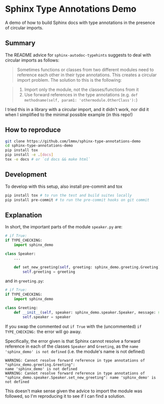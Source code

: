 # Sphinx Type Annotations Demo

A demo of how to build Sphinx docs with type annotations in the presence of circular imports.

## Summary

The README advice for `sphinx-autodoc-typehints` suggests to deal with circular imports as follows:

> Sometimes functions or classes from two different modules need to reference each other in their
> type annotations. This creates a circular import problem. The solution to this is the following:

> 1.  Import only the module, not the classes/functions from it
> 2.  Use forward references in the type annotations
>     (e.g. `def methodname(self, param1: 'othermodule.OtherClass'):`)

I tried this in a library with a circular import, and it didn't work, nor did it when I simplified
to the minimal possible example (in this repo!)


## How to reproduce

```sh
git clone https://github.com/lmmx/sphinx-type-annotations-demo
cd sphinx-type-annotations-demo
pip install tox
pip install -e .[docs]
tox -e docs # or `cd docs && make html`
```

## Development

To develop with this setup, also install pre-commit and tox

```sh
pip install tox # to run the test and build suites locally
pip install pre-commit # to run the pre-commit hooks on git commit
```

## Explanation

In short, the important parts of the module `speaker.py` are:

```py
# if True:
if TYPE_CHECKING:
    import sphinx_demo

class Speaker:
    ...

    def set_new_greeting(self, greeting: sphinx_demo.greeting.Greeting) -> None:
        self.greeting = greeting
```

and in `greeting.py`:

```py
# if True:
if TYPE_CHECKING:
    import sphinx_demo

class Greeting:
    def __init__(self, speaker: sphinx_demo.speaker.Speaker, message: str = "Hello "):
        self.speaker = speaker
```

If you swap the commented out `if True` with the (uncommented) `if TYPE_CHECKING:`
the error will go away.

Specifically, the error given is that Sphinx cannot resolve a forward reference in each
of the classes `Speaker` and `Greeting`, as the `name 'sphinx_demo' is not defined`
(i.e. the module's name is not defined)

```
WARNING: Cannot resolve forward reference in type annotations of "sphinx_demo.greeting.Greeting":
name 'sphinx_demo' is not defined
WARNING: Cannot resolve forward reference in type annotations of
"sphinx_demo.speaker.Speaker.set_new_greeting": name 'sphinx_demo' is not defined
```

This doesn't make sense given the advice to import the module was followed, so I'm reproducing
it to see if I can find a solution.
